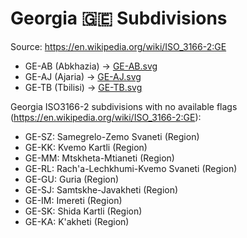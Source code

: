 # Georgia 🇬🇪 Subdivisions

Source: https://en.wikipedia.org/wiki/ISO_3166-2:GE

* GE-AB (Abkhazia) -> [GE-AB.svg](https://github.com/amckenna41/iso3166-flag-icons/blob/main/iso3166-2-icons/GE/GE-AB.svg)
* GE-AJ (Ajaria) -> [GE-AJ.svg](https://github.com/amckenna41/iso3166-flag-icons/blob/main/iso3166-2-icons/GE/GE-AJ.svg)
* GE-TB (Tbilisi) -> [GE-TB.svg](https://github.com/amckenna41/iso3166-flag-icons/blob/main/iso3166-2-icons/GE/GE-TB.svg)

Georgia ISO3166-2 subdivisions with no available flags (https://en.wikipedia.org/wiki/ISO_3166-2:GE):

* GE-SZ: Samegrelo-Zemo Svaneti (Region)
* GE-KK: Kvemo Kartli (Region)
* GE-MM: Mtskheta-Mtianeti (Region)
* GE-RL: Rach'a-Lechkhumi-Kvemo Svaneti (Region)
* GE-GU: Guria (Region)
* GE-SJ: Samtskhe-Javakheti (Region)
* GE-IM: Imereti (Region)
* GE-SK: Shida Kartli (Region)
* GE-KA: K'akheti (Region)